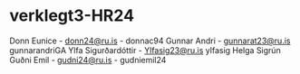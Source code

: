 # verklegt3-HR24

Donn Eunice - 	donn24@ru.is -	 donnac94
Gunnar Andri - 	gunnarat23@ru.is	 gunnarandriGA
Ylfa Sigurðardóttir - Ylfasig23@ru.is	ylfasig
Helga Sigrún
Guðni Emil - gudni24@ru.is - gudniemil24 	

